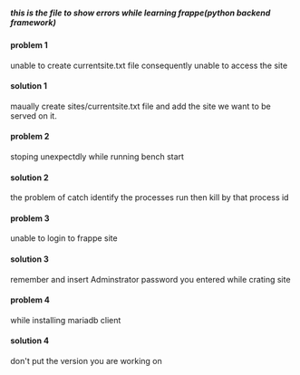 ##### this is the file to show errors while learning frappe(python backend framework)
#### problem 1
unable to create currentsite.txt file consequently unable to access the site
#### solution 1
maually create sites/currentsite.txt file and add the site we want to be served on it.
#### problem 2
stoping unexpectdly while running bench start
#### solution 2
the problem of catch identify the processes run then kill by  that process id
#### problem 3
unable to login to frappe site
#### solution 3
remember and insert Adminstrator password you entered while crating site
#### problem 4
while installing mariadb client
#### solution 4
don't put the version you are working on
